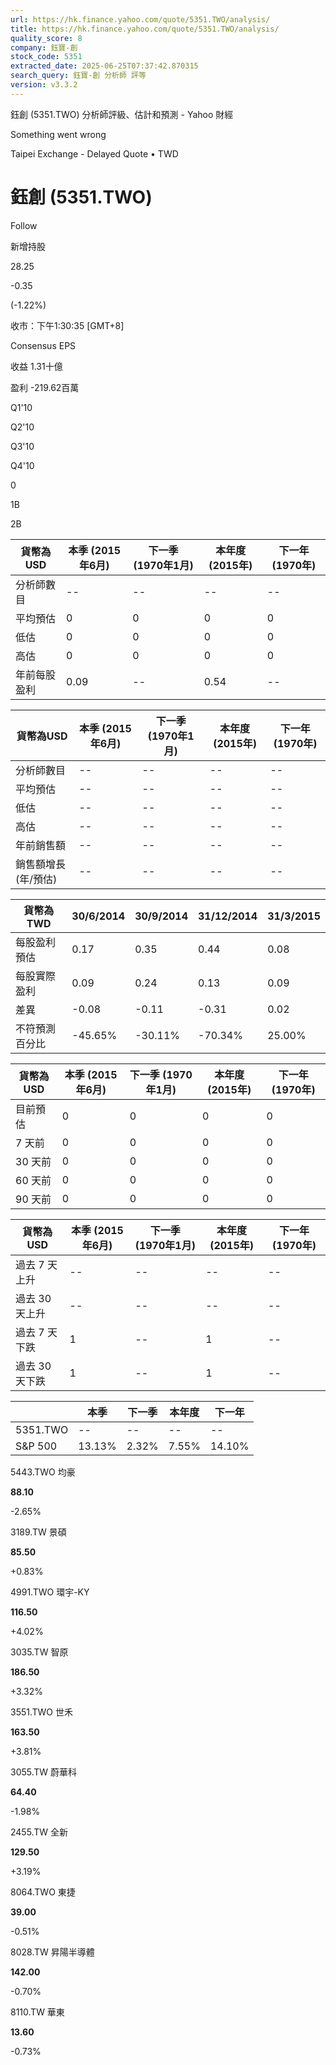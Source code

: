 ```yaml
---
url: https://hk.finance.yahoo.com/quote/5351.TWO/analysis/
title: https://hk.finance.yahoo.com/quote/5351.TWO/analysis/
quality_score: 8
company: 鈺寶-創
stock_code: 5351
extracted_date: 2025-06-25T07:37:42.870315
search_query: 鈺寶-創 分析師 評等
version: v3.3.2
---
```


鈺創 (5351.TWO) 分析師評級、估計和預測 - Yahoo 財經


Something went wrong

 

Taipei Exchange - Delayed Quote • TWD 

# 鈺創 (5351.TWO)

Follow

 

新增持股

28.25

-0.35

(-1.22%)

收市：下午1:30:35 [GMT+8]

Consensus EPS

收益 1.31十億

盈利 -219.62百萬

Q1'10

Q2'10

Q3'10

Q4'10

0

1B

2B

| 貨幣為USD | 本季 (2015年6月) | 下一季 (1970年1月) | 本年度 (2015年) | 下一年 (1970年) |
| --- | --- | --- | --- | --- |
| 分析師數目 | -- | -- | -- | -- |
| 平均預估 | 0 | 0 | 0 | 0 |
| 低估 | 0 | 0 | 0 | 0 |
| 高估 | 0 | 0 | 0 | 0 |
| 年前每股盈利 | 0.09 | -- | 0.54 | -- |

| 貨幣為USD | 本季 (2015年6月) | 下一季 (1970年1月) | 本年度 (2015年) | 下一年 (1970年) |
| --- | --- | --- | --- | --- |
| 分析師數目 | -- | -- | -- | -- |
| 平均預估 | -- | -- | -- | -- |
| 低估 | -- | -- | -- | -- |
| 高估 | -- | -- | -- | -- |
| 年前銷售額 | -- | -- | -- | -- |
| 銷售額增長 (年/預估) | -- | -- | -- | -- |

| 貨幣為TWD | 30/6/2014 | 30/9/2014 | 31/12/2014 | 31/3/2015 |
| --- | --- | --- | --- | --- |
| 每股盈利預估 | 0.17 | 0.35 | 0.44 | 0.08 |
| 每股實際盈利 | 0.09 | 0.24 | 0.13 | 0.09 |
| 差異 | -0.08 | -0.11 | -0.31 | 0.02 |
| 不符預測百分比 | -45.65% | -30.11% | -70.34% | 25.00% |

| 貨幣為USD | 本季 (2015年6月) | 下一季 (1970年1月) | 本年度 (2015年) | 下一年 (1970年) |
| --- | --- | --- | --- | --- |
| 目前預估 | 0 | 0 | 0 | 0 |
| 7 天前 | 0 | 0 | 0 | 0 |
| 30 天前 | 0 | 0 | 0 | 0 |
| 60 天前 | 0 | 0 | 0 | 0 |
| 90 天前 | 0 | 0 | 0 | 0 |

| 貨幣為USD | 本季 (2015年6月) | 下一季 (1970年1月) | 本年度 (2015年) | 下一年 (1970年) |
| --- | --- | --- | --- | --- |
| 過去 7 天上升 | -- | -- | -- | -- |
| 過去 30 天上升 | -- | -- | -- | -- |
| 過去 7 天下跌 | 1 | -- | 1 | -- |
| 過去 30 天下跌 | 1 | -- | 1 | -- |

|  | 本季 | 下一季 | 本年度 | 下一年 |
| --- | --- | --- | --- | --- |
| 5351.TWO | -- | -- | -- | -- |
| S&P 500 | 13.13% | 2.32% | 7.55% | 14.10% |

5443.TWO  均豪

**88.10**

-2.65%

3189.TW  景碩

**85.50**

+0.83%

4991.TWO  環宇-KY

**116.50**

+4.02%

3035.TW  智原

**186.50**

+3.32%

3551.TWO  世禾

**163.50**

+3.81%

3055.TW  蔚華科

**64.40**

-1.98%

2455.TW  全新

**129.50**

+3.19%

8064.TWO  東捷

**39.00**

-0.51%

8028.TW  昇陽半導體

**142.00**

-0.70%

8110.TW  華東

**13.60**

-0.73%